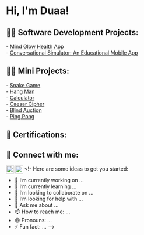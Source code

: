 <h1>Hi, I'm Duaa! <br/></h1>

<h2>👨‍💻 Software Development Projects:</h2>
- <a href="https://github.com/duaa-abushaala/MindGlowMobileApp">Mind Glow Health App</a><br>
- <a href="https://github.com/duaa-abushaala/MindGlowMobileApp">Conversational Simulator: An Educational Mobile App</a><br>


<h2>👨‍💻 Mini Projects:</h2>
- <a href="https://github.com/duaa-abushaala/snake-game">Snake Game</a> <br>
- <a href="https://github.com/duaa-abushaala/hang-man">Hang Man</a> <br>
- <a href = "https://github.com/duaa-abushaala/Calculator">Calculator</a> <br>
- <a href = "https://github.com/duaa-abushaala/Calculator">Caesar Cipher</a> <br>
- <a href = "https://github.com/duaa-abushaala/Calculator">Blind Auction</a> <br>
- <a href = "https://github.com/duaa-abushaala/pingpong">Ping Pong</a> <br>

<h2> 📃 Certifications: </h2>

<h2> 🤳 Connect with me:</h2>


[<img align="left" alt="JoshMadakor | LinkedIn" width="22px" src="https://cdn.jsdelivr.net/npm/simple-icons@v3/icons/linkedin.svg" />][linkedin]
[<img align="left" alt="JoshMadakor | Instagram" width="22px" src="https://cdn.jsdelivr.net/npm/simple-icons@v3/icons/instagram.svg" />][instagram]


[instagram]: https://www.instagram.com/duaa_abushaala/
[linkedin]: https://linkedin.com/in/duaa-abushaala

<!-
Here are some ideas to get you started:

- 🔭 I’m currently working on ...
- 🌱 I’m currently learning ...
- 👯 I’m looking to collaborate on ...
- 🤔 I’m looking for help with ...
- 💬 Ask me about ...
- 📫 How to reach me: ...
- 😄 Pronouns: ...
- ⚡ Fun fact: ...
-->

